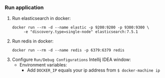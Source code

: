 ### Run application

1. Run elasticsearch in docker:
   ```
   docker run --rm -d --name elastic -p 9200:9200 -p 9300:9300 \
        -e "discovery.type=single-node" elasticsearch:7.5.1
   ```
2. Run redis in docker:
   ```
   docker run --rm -d --name redis -p 6379:6379 redis
   ```
3. Configure `Run/Debug Configurations` Intellij IDEA window:
    * Environment variables:
        * Add `DOCKER_IP` equals your ip address from `$ docker-machine ip`
